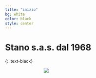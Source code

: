 ```yaml
---
title: "inizio"
bg: white
color: black
style: center
---
```


# **Stano s.a.s. dal 1968**
{: .text-black}
<div style="margin: 0 auto; width:250px;">
    <a href="https://buffetti.it/shopping-bag/">
        <img src="https://buffetti.it/wp-content/uploads/2021/01/SB_GEN_FEB_Pagina_01-scaled.jpg"/>
    </a>
</div>
